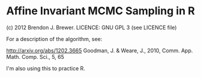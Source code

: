 # Affine Invariant MCMC Sampling in R

(c) 2012 Brendon J. Brewer. LICENCE: GNU GPL 3 (see LICENCE file)

For a description of the algorithm, see:

http://arxiv.org/abs/1202.3665
Goodman, J. & Weare, J., 2010, Comm. App. Math. Comp. Sci., 5, 65

I'm also using this to practice R.

